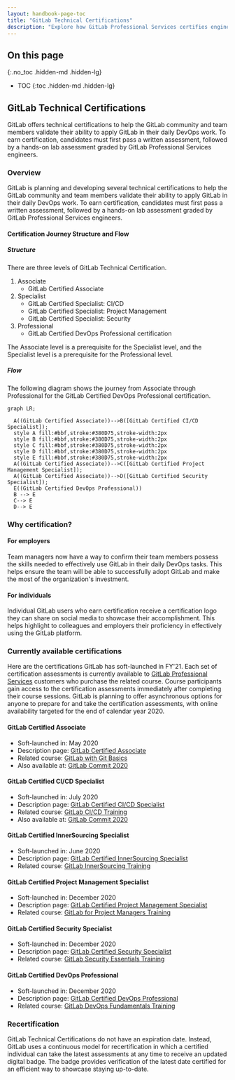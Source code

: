 ```yaml
---
layout: handbook-page-toc
title: "GitLab Technical Certifications"
description: "Explore how GitLab Professional Services certifies engineers to validate their readiness to deliver Consulting Services offerings."
---
```


## On this page
{:.no_toc .hidden-md .hidden-lg}

- TOC
{:toc .hidden-md .hidden-lg}

## GitLab Technical Certifications

GitLab offers technical certifications to help the GitLab community and team members validate their ability to apply GitLab in their daily DevOps work. To earn certification, candidates must first pass a written assessment, followed by a hands-on lab assessment graded by GitLab Professional Services engineers. 

### Overview

GitLab is planning and developing several technical certifications to help the GitLab community and team members validate their ability to apply GitLab in their daily DevOps work. To earn certification, candidates must first pass a written assessment, followed by a hands-on lab assessment graded by GitLab Professional Services engineers. 

#### Certification Journey Structure and Flow

##### Structure

There are three levels of GitLab Technical Certification.

1. Associate
    * GitLab Certified Associate
2. Specialist
    * GitLab Certified Specialist: CI/CD
    * GitLab Certified Specialist: Project Management
    * GitLab Certified Specialist: Security
3. Professional
    * GitLab Certified DevOps Professional certification

The Associate level is a prerequisite for the Specialist level, and the Specialist level is a prerequisite for the Professional level.

##### Flow

The following diagram shows the journey from Associate through Professional for the GitLab Certified DevOps Professional certification.

```mermaid
graph LR;
  
  A((GitLab Certified Associate))-->B([GitLab Certified CI/CD Specialist]);
  style A fill:#bbf,stroke:#380D75,stroke-width:2px
  style B fill:#bbf,stroke:#380D75,stroke-width:2px
  style C fill:#bbf,stroke:#380D75,stroke-width:2px
  style D fill:#bbf,stroke:#380D75,stroke-width:2px
  style E fill:#bbf,stroke:#380D75,stroke-width:2px
  A((GitLab Certified Associate))-->C([GitLab Certified Project Management Specialist]);
  A((GitLab Certified Associate))-->D([GitLab Certified Security Specialist]);
  E((GitLab Certified DevOps Professional))
  B --> E
  C--> E
  D--> E
```

### Why certification?

#### For employers
Team managers now have a way to confirm their team members possess the skills needed to effectively use GitLab in their daily DevOps tasks. This helps ensure the team will be able to successfully adopt GitLab and make the most of the organization's investment.

#### For individuals

Individual GitLab users who earn certification receive a certification logo they can share on social media to showcase their accomplishment. This helps highlight to colleagues and employers their proficiency in effectively using the GitLab platform.

### Currently available certifications

Here are the certifications GitLab has soft-launched in FY'21. Each set of certification assessments is currently available to [GitLab Professional Services](/handbook/customer-success/professional-services-engineering/) customers who purchase the related course. Course participants gain access to the certification assessments immediately after completing their course sessions. GitLab is planning to offer asynchronous options for anyone to prepare for and take the certification assessments, with online availability targeted for the end of calendar year 2020.

#### GitLab Certified Associate

- Soft-launched in: May 2020
- Description page: [GitLab Certified Associate](https://about.gitlab.com/services/education/gitlab-certified-associate/)
- Related course: [GitLab with Git Basics](https://about.gitlab.com/services/education/gitlab-basics/)
- Also available at: [GitLab Commit 2020](https://about.gitlab.com/events/commit/)

#### GitLab Certified CI/CD Specialist

- Soft-launched in: July 2020
- Description page: [GitLab Certified CI/CD Specialist](https://about.gitlab.com/services/education/gitlab-cicd-specialist/)
- Related course: [GitLab CI/CD Training](https://about.gitlab.com/services/education/gitlab-ci/)
- Also available at: [GitLab Commit 2020](https://about.gitlab.com/events/commit/)

#### GitLab Certified InnerSourcing Specialist

- Soft-launched in: June 2020
- Description page: [GitLab Certified InnerSourcing Specialist](https://about.gitlab.com/services/education/gitlab-innersourcing-specialist/)
- Related course: [GitLab InnerSourcing Training](https://about.gitlab.com/services/education/innersourcing-course/)

#### GitLab Certified Project Management Specialist

- Soft-launched in: December 2020
- Description page: [GitLab Certified Project Management Specialist](https://about.gitlab.com/services/education/gitlab-project-management-specialist/)
- Related course: [GitLab for Project Managers Training](https://about.gitlab.com/services/education/pm/)

#### GitLab Certified Security Specialist

- Soft-launched in: December 2020
- Description page: [GitLab Certified Security Specialist](https://about.gitlab.com/services/education/gitlab-security-specialist/)
- Related course: [GitLab Security Essentials Training](https://about.gitlab.com/services/education/security-essentials/)

#### GitLab Certified DevOps Professional

- Soft-launched in: December 2020
- Description page: [GitLab Certified DevOps Professional](https://about.gitlab.com/services/education/gitlab-certified-devops-pro/)
- Related course: [GitLab DevOps Fundamentals Training](https://about.gitlab.com/services/education/devops-fundamentals/)

### Recertification

GitLab Technical Certifications do not have an expiration date. Instead, GitLab uses a continuous model for recertification in which a certified individual can take the latest assessments at any time to receive an updated digital badge. The badge provides verification of the latest date certified for an efficient way to showcase staying up-to-date.

